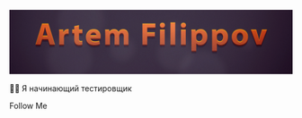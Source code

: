  [![Header](https://github.com/itFlarch/Artem-Filippov/blob/main/assets/My_Name_Simple2.png)](https://github.com/itFlarch)

 👨‍💻 Я начинающий тестировщик

 Follow Me